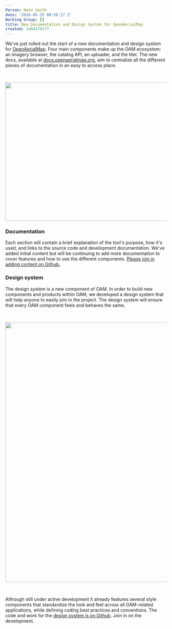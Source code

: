 ```yaml
---
Person: Nate Smith
date: '2016-05-25 09:56:17 Z'
Working Group: []
title: New Documentation and Design System for OpenAerialMap
created: 1464170177
---
```

<p>We've just rolled out the start of a new documentation and design system for <a href="http://openaerialmap.org/">OpenAerialMap</a>. Four main components make up the OAM ecosystem: an imagery browser, the catalog API, an uploader, and the tiler. The new docs, available at <a href="http://docs.openaerialmap.org">docs.openaerialmap.org</a>, aim to centralize all the different pieces of documentation in an easy to access place.<!--break--></p><p>&nbsp;</p><p><img src="https://hotosm.org/sites/default/files/Screen%20Shot%202016-05-20%20at%2011.54.38%20AM.png" alt="" width="700" height="433"></p><h3><strong>Documentation</strong></h3><p>Each section will contain a brief explanation of the tool's purpose, how it's used, and links to the source code and development documentation. We've added initial content but will be continuing to add more documentation to cover features and how to use the different components. <a href="https://github.com/hotosm/oam-docs">Please join in adding content on Github.</a>&nbsp;</p><h3><strong>Design system</strong></h3><p>The design system is a new component of OAM. In order to build new components and products within OAM, we developed a design system that will help anyone to easily join in the project. The design system will ensure that every OAM component feels and behaves the same.&nbsp;</p><p>&nbsp;</p><p><img src="https://hotosm.org/sites/default/files/oam-brand-logo%20%281%29.png" alt="" width="700" height="812"></p><p>&nbsp;</p><p>Although still under active development it already features several style components that standardize the look and feel across all OAM-related applications, while defining coding best practices and conventions. The code and work for the <a href="https://github.com/hotosm/oam-design-system">design system is on Github</a>. Join in on the development.</p>
